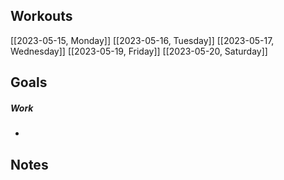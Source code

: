 ## Workouts
[[2023-05-15, Monday]]
[[2023-05-16, Tuesday]]
[[2023-05-17, Wednesday]]
[[2023-05-19, Friday]]
[[2023-05-20, Saturday]]

## Goals

##### Work
- 

## Notes
